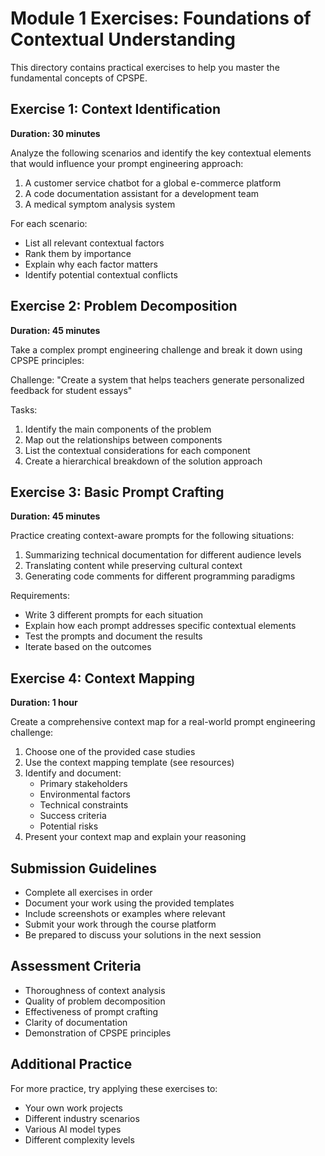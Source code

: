 # Module 1 Exercises: Foundations of Contextual Understanding

This directory contains practical exercises to help you master the fundamental concepts of CPSPE.

## Exercise 1: Context Identification
**Duration: 30 minutes**

Analyze the following scenarios and identify the key contextual elements that would influence your prompt engineering approach:

1. A customer service chatbot for a global e-commerce platform
2. A code documentation assistant for a development team
3. A medical symptom analysis system

For each scenario:
- List all relevant contextual factors
- Rank them by importance
- Explain why each factor matters
- Identify potential contextual conflicts

## Exercise 2: Problem Decomposition
**Duration: 45 minutes**

Take a complex prompt engineering challenge and break it down using CPSPE principles:

Challenge: "Create a system that helps teachers generate personalized feedback for student essays"

Tasks:
1. Identify the main components of the problem
2. Map out the relationships between components
3. List the contextual considerations for each component
4. Create a hierarchical breakdown of the solution approach

## Exercise 3: Basic Prompt Crafting
**Duration: 45 minutes**

Practice creating context-aware prompts for the following situations:

1. Summarizing technical documentation for different audience levels
2. Translating content while preserving cultural context
3. Generating code comments for different programming paradigms

Requirements:
- Write 3 different prompts for each situation
- Explain how each prompt addresses specific contextual elements
- Test the prompts and document the results
- Iterate based on the outcomes

## Exercise 4: Context Mapping
**Duration: 1 hour**

Create a comprehensive context map for a real-world prompt engineering challenge:

1. Choose one of the provided case studies
2. Use the context mapping template (see resources)
3. Identify and document:
   - Primary stakeholders
   - Environmental factors
   - Technical constraints
   - Success criteria
   - Potential risks
4. Present your context map and explain your reasoning

## Submission Guidelines
- Complete all exercises in order
- Document your work using the provided templates
- Include screenshots or examples where relevant
- Submit your work through the course platform
- Be prepared to discuss your solutions in the next session

## Assessment Criteria
- Thoroughness of context analysis
- Quality of problem decomposition
- Effectiveness of prompt crafting
- Clarity of documentation
- Demonstration of CPSPE principles

## Additional Practice
For more practice, try applying these exercises to:
- Your own work projects
- Different industry scenarios
- Various AI model types
- Different complexity levels 
